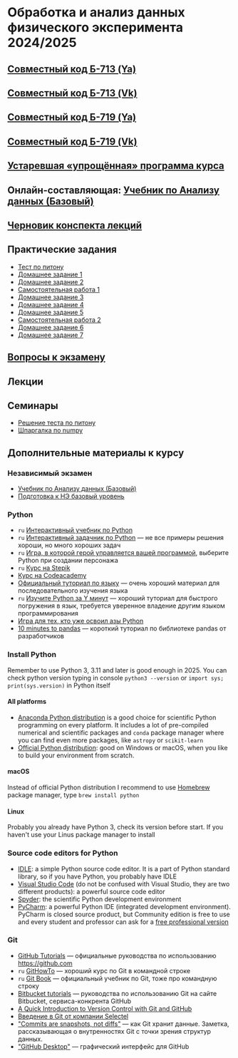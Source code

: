 # Обработка и анализ данных физического эксперимента 2024/2025

## [Совместный код Б-713 (Ya)](https://ya.cc/t/IKQiefgF654xXp)
## [Совместный код Б-713 (Vk)](https://interview.cups.online/live-coding/?room=74310750-d58f-4221-95a2-46d0aabc3f1c)

## [Совместный код Б-719 (Ya)](https://ya.cc/t/Cs3tdxht67d8Mh)
## [Совместный код Б-719 (Vk)](https://interview.cups.online/live-coding/?room=8c9cd404-cfc8-4a5c-8768-7ca5937ce00d)

## [Устаревшая «упрощённая» программа курса](https://drive.google.com/file/d/1O1OIo2LqlTYdqpBWnXI1It-zoP8qkLwE/view?usp=sharing)

## Онлайн-составляющая: [Учебник по Анализу данных (Базовый)](https://edu.hse.ru/course/view.php?id=136232)

## [Черновик конспекта лекций](https://github.com/pyoadfe/lectures/raw/refs/heads/master/book/main.pdf)

## Практические задания
- [Тест по питону](https://classroom.github.com/a/-tvrqsYO)
- [Домашнее задание 1](https://classroom.github.com/a/BKZCs81v)
- [Домашнее задание 2](https://classroom.github.com/a/XA2TZtKw)
- [Самостоятельная работа 1](https://classroom.github.com/a/3_sgJD88)
- [Домашнее задание 3](https://classroom.github.com/a/W62vnpMP)
- [Домашнее задание 4](https://classroom.github.com/a/RUNhxBVk)
- [Домашнее задание 5](https://classroom.github.com/a/LfImblIs)
- [Самостоятельная работа 2](https://classroom.github.com/a/c593pwgG)
- [Домашнее задание 6](https://classroom.github.com/a/qC2nngZc)
- [Домашнее задание 7](https://classroom.github.com/a/YzbEUwyu)

## [Вопросы к экзамену](https://github.com/pyoadfe/lectures/blob/master/exam-questions.pdf)

## Лекции

## Семинары
- [Решение теста по питону](https://github.com/pyoadfe/seminars/blob/master/welcome_test/welcome_test_solution.ipynb)
- [Шпаргалка по numpy](https://github.com/pyoadfe/seminars/blob/master/numpy/numpy.ipynb)

## Дополнительные материалы к курсу

### Независимый экзамен
- [Учебник по Анализу данных (Базовый)](https://edu.hse.ru/course/view.php?id=136232)
- [Подготовка к НЭ базовый уровень](https://edu.hse.ru/course/view.php?id=133381)

### Python

- `ru` [Интерактивный учебник по Python](https://snakify.org/ru/)
- `ru` [Интерактивный задачник по Python](http://pythontutor.ru) — не все примеры решения хороши, но много хороших задач
- `ru` [Игра, в которой герой управляется вашей программой](http://codecombat.com), выберите Python при создании персонажа
- `ru` [Курс на Stepik](https://stepik.org/course/67/)
- [Курс на Codeacademy](https://www.codecademy.com/learn/learn-python-3)
- [Официальный туториал по языку](https://docs.python.org/3/tutorial/index.html) — очень хороший материал для последовательного изучения языка
- `ru` [Изучите Python за Y минут](https://learnxinyminutes.com/docs/ru-ru/python3-ru/) — хороший туториал для быстрого погружения в язык, требуется уверенное владение другим языком программирования
- [Игра для тех, кто уже освоил азы Python](https://py.checkio.org)
- [10 minutes to pandas](https://pandas.pydata.org/pandas-docs/stable/user_guide/10min.html) — короткий туториал по библиотеке pandas от разработчиков

### Install Python

Remember to use Python 3, 3.11 and later is good enough in 2025.
You can check python version typing in console `python3 --version` or `import sys; print(sys.version)` in Python itself

#### All platforms
- [Anaconda Python distribution](https://www.anaconda.com/download/) is a good choice for scientific Python programming on every platform. It includes a lot of pre-compiled numerical and scientific packages and `conda` package manager where you can find even more packages, like `astropy` or `scikit-learn`
- [Official Python distribution](https://www.python.org/downloads/): good on Windows or macOS, when you like to build your environment from scratch.

#### macOS
Instead of official Python distribution I recommend to use [Homebrew](http://brew.sh) package manager, type `brew install python`

#### Linux
Probably you already have Python 3, check its version before start. If you haven't use your Linus package manager to install

### Source code editors for Python
- [IDLE](https://docs.python.org/3/library/idle.html): a simple Python source code editor. It is a part of Python standard library, so if you have Python, you probably have IDLE
- [Visual Studio Code](https://code.visualstudio.com) (do not be confused with Visual Studio, they are two different products): a powerful source code editor
- [Spyder](https://www.spyder-ide.org): the scientific Python development environment
- [PyCharm](https://www.jetbrains.com/pycharm/): a powerful Python IDE (integrated development environment). PyCharm is closed source product, but Community edition is free to use and every student and professor can ask for a [free professional version](https://www.jetbrains.com/student/)

### Git

- [GitHub Tutorials](https://guides.github.com) — официальные руководства по использованию <https://github.com>
- `ru` [GitHowTo](https://githowto.com/ru) — хороший курс по Git в командной строке
- `ru` [Git Book](https://git-scm.com/book/ru/v2) — официальный учебник по Git, тоже про командную строку
- [Bitbucket tutorials](https://www.atlassian.com/git/tutorials) — руководства по использованию Git на сайте Bitbucket, сервиса-конкрента GitHub
- [A Quick Introduction to Version Control with Git and GitHub](http://journals.plos.org/ploscompbiol/article?id=10.1371/journal.pcbi.1004668)
- [Введение в Git от компании Selectel](https://selectel.ru/blog/courses/introduction-to-git/)
- ["Commits are snapshots, not diffs"](https://github.blog/2020-12-17-commits-are-snapshots-not-diffs) — как Git хранит данные. Заметка, рассказывающая о внутренностях Git с точки зрения структур данных.
- ["GitHub Desktop"](https://desktop.github.com/) — графический интерфейс для GitHub
